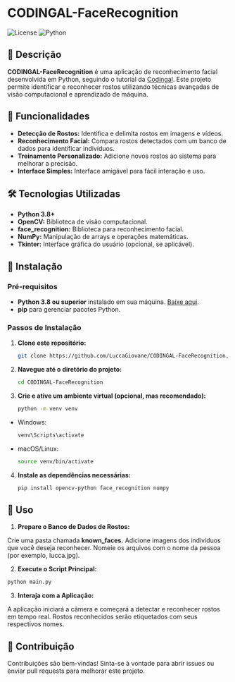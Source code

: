 # CODINGAL-FaceRecognition

![License](https://img.shields.io/badge/license-MIT-blue.svg)
![Python](https://img.shields.io/badge/Python-3.8%2B-blue.svg)

## 📖 Descrição

**CODINGAL-FaceRecognition** é uma aplicação de reconhecimento facial desenvolvida em Python, seguindo o tutorial da [Codingal](https://www.codingal.com/coding-for-kids/blog/build-face-recognition-app-with-python/). Este projeto permite identificar e reconhecer rostos utilizando técnicas avançadas de visão computacional e aprendizado de máquina.

## 🎯 Funcionalidades

- **Detecção de Rostos:** Identifica e delimita rostos em imagens e vídeos.
- **Reconhecimento Facial:** Compara rostos detectados com um banco de dados para identificar indivíduos.
- **Treinamento Personalizado:** Adicione novos rostos ao sistema para melhorar a precisão.
- **Interface Simples:** Interface amigável para fácil interação e uso.

## 🛠 Tecnologias Utilizadas

- **Python 3.8+**
- **OpenCV:** Biblioteca de visão computacional.
- **face_recognition:** Biblioteca para reconhecimento facial.
- **NumPy:** Manipulação de arrays e operações matemáticas.
- **Tkinter:** Interface gráfica do usuário (opcional, se aplicável).

## 💾 Instalação

### Pré-requisitos

- **Python 3.8 ou superior** instalado em sua máquina. [Baixe aqui](https://www.python.org/downloads/).
- **pip** para gerenciar pacotes Python.

### Passos de Instalação

1. **Clone este repositório:**

   ```bash
   git clone https://github.com/LuccaGiovane/CODINGAL-FaceRecognition.git
   ```
2. **Navegue até o diretório do projeto:**
   ```bash
   cd CODINGAL-FaceRecognition
   ```
3. **Crie e ative um ambiente virtual (opcional, mas recomendado):**
   ```bash
   python -m venv venv
   ```
- Windows:
   ```bash
   venv\Scripts\activate
   ```
- macOS/Linux:
   ```bash
   source venv/bin/activate
   ```
4. **Instale as dependências necessárias:**
   ```bash
   pip install opencv-python face_recognition numpy
   ```

## 🚀 Uso
1. **Prepare o Banco de Dados de Rostos:**

  Crie uma pasta chamada **known_faces.**
  Adicione imagens dos indivíduos que você deseja reconhecer. Nomeie os arquivos com o nome da pessoa (por exemplo, lucca.jpg).

2. **Execute o Script Principal:**
  ```bash
  python main.py
  ```
3. **Interaja com a Aplicação:**

  A aplicação iniciará a câmera e começará a detectar e reconhecer rostos em tempo real.
  Rostos reconhecidos serão etiquetados com seus respectivos nomes.

## 🤝 Contribuição
Contribuições são bem-vindas! Sinta-se à vontade para abrir issues ou enviar pull requests para melhorar este projeto.
